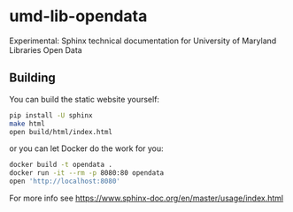 # umd-lib-opendata
Experimental: Sphinx technical documentation for University of Maryland Libraries Open Data

## Building

You can build the static website yourself:

``` bash
pip install -U sphinx
make html
open build/html/index.html
```

or you can let Docker do the work for you:

``` bash
docker build -t opendata .
docker run -it --rm -p 8080:80 opendata
open 'http://localhost:8080'
```

For more info see https://www.sphinx-doc.org/en/master/usage/index.html